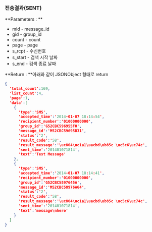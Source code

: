 ### 전송결과(SENT)
**Parameters : **
 - mid - message_id 
 - gid - group_id
 - count - count
 - page - page
 - s_rcpt - 수신번호
 - s_start - 검색 시작 날짜
 - s_end - 검색 종료 날짜
 
**Return : **아래와 같이 JSONObject 형태로 return
```json
{
  'total_count':169,
  'list_count':4,
  'page':1,
  'data':[
    {
      'type':'SMS',
      'accepted_time':'2014-01-07 18:14:54',
      'recipient_number':'01000000000',
      'group_id':'G52CBC596955F0',
      'message_id':'M52CBC59695B31',
      'status':'2',
      'result_code':'58',
      'result_message':'\uc804\uc1a1\uacbd\ub85c \uc5c6\uc74c',
      'sent_time':'201401071814',
      'text':'Test Message'
    },
    {
      'type':'SMS',
      'accepted_time':'2014-01-07 18:14:41',
      'recipient_number':'01000000000',
      'group_id':'G52CBC5897645A',
      'message_id':'M52CBC58976A64',
      'status':'2',
      'result_code':'58',
      'result_message':'\uc804\uc1a1\uacbd\ub85c \uc5c6\uc74c',
      'sent_time':'201401071814',
      'text':'message\nhere'
    }
  ]
}
```